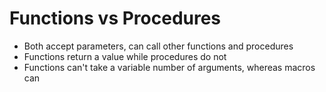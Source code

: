 # Functions vs Procedures
- Both accept parameters, can call other functions and procedures
- Functions return a value while procedures do not
- Functions can't take a variable number of arguments, whereas macros can